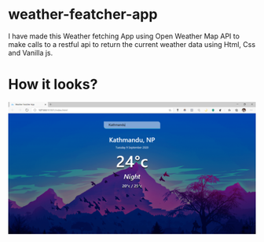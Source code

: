 # weather-featcher-app
I have made this Weather fetching App using Open Weather Map API to make calls to a restful api to return the current weather data using Html, Css and Vanilla js.


# How it looks?
<img src = "https://github.com/anishghimire603/weather-featcher-app/blob/master/looks/Annotation%202020-09-08%20221300.png">
